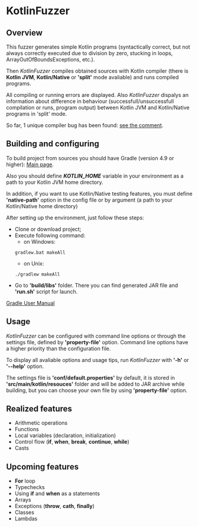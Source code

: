 # KotlinFuzzer
## Overview
This fuzzer generates simple Kotlin programs (syntactically correct, but not always correctly executed due to division by zero, stucking in loops, ArrayOutOfBoundsExceptions, etc.).

Then *KotlinFuzzer* compiles obtained sources with Kotlin compiler (there is **Kotlin JVM**, **Kotlin/Native** or **'split'** mode avaliable) and runs compiled programs.

All compiling or running errors are displayed. 
Also *KotlinFuzzer* dispalys an information about difference in behaviour (successfull/unsuccessfull compilation or runs, program output) between Kotlin JVM and Kotlin/Native programs in 'split' mode.

So far, 1 unique compiler bug has been found: [see the comment](https://youtrack.jetbrains.com/issue/KT-25204).

## Building and configuring
To build project from sources you should have Gradle (version 4.9 or higher): [Main page](https://gradle.org/).

Also you should define _**KOTLIN_HOME**_ variable in your environment as a path to your Kotlin JVM home directory.

In addition, if you want to use Kotlin/Native testing features, you must define **'native-path'** option in the config file or by argument (a path to your Kotlin/Native home directory)


After setting up the environment, just follow these steps:
- Clone or download project;
- Execute following command:
  - on Windows:
  ```
  gradlew.bat makeAll
  ```
  - on Unix:
  ```
  ./gradlew makeAll
  ```
 - Go to **'build/libs'** folder.
 There you can find generated JAR file and **'run.sh'** script for launch.
 
 
 [Gradle User Manual](https://docs.gradle.org/current/userguide/userguide.html)
## Usage
*KotlinFuzzer* can be configured with command line options or through the settings file, defined by **'property-file'** option.
Command line options have a higher priority than the configuration file.

To display all avaliable options and usage tips, run *KotlinFuzzer* with **'-h'** or **'--help'** option.

The settings file is **'conf/default.properties'** by default, it is stored in **'src/main/kotlin/resouces'** folder and will be added to JAR archive while building, but you can choose your own file by using **'property-file'** option.

## Realized features
- Arithmetic operations
- Functions
- Local variables (declaration, initialization)
- Control flow (**if**, **when**, **break**, **continue**, **while**)
- Casts

## Upcoming features
- **For** loop
- Typechecks
- Using **if** and **when** as a statements
- Arrays
- Exceptions (**throw**, **cath**, **finally**)
- Classes
- Lambdas
